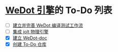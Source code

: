 # [WeDot 引擎](https://WeDot.top)的 To-Do 列表

- [ ] [建立并完善 WeDot 编译测试工作流](建立并完善%20WeDot%20编译测试工作流/index.md)
- [ ] [集成 jolt 物理引擎](集成%20jolt%20物理引擎/index.md)
- [X] [建立 WeDot-doc](建立%20WeDot-doc/index.md)
- [X] [创建 To-Do 仓库](创建%20To-Do%20仓库/index.md)
